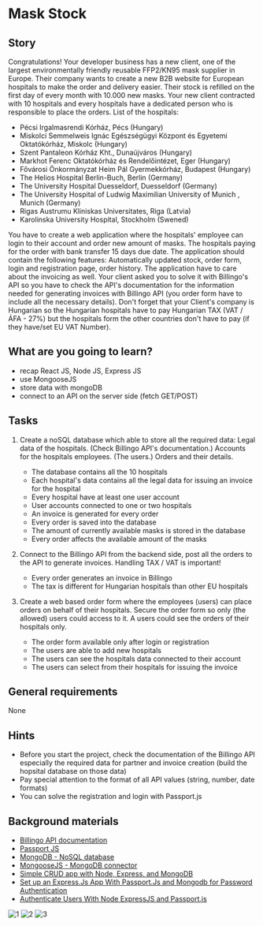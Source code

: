 # Mask Stock

## Story

Congratulations!
Your developer business has a new client, one of the largest environmentally friendly reusable FFP2/KN95 mask supplier in Europe.
Their company wants to create a new B2B website for European hospitals to make the order and delivery easier.
Their stock is refilled on the first day of every month with 10.000 new masks.
Your new client contracted with 10 hospitals and every hospitals have a dedicated person who is responsible to place the orders.
List of the hospitals:
- Pécsi Irgalmasrendi Kórház, Pécs (Hungary)
- Miskolci Semmelweis Ignác Egészségügyi Központ és Egyetemi Oktatókórház, Miskolc (Hungary)
- Szent Pantaleon Kórház Kht., Dunaújváros (Hungary)
- Markhot Ferenc Oktatókórház és Rendelőintézet, Eger (Hungary)
- Fővárosi Önkormányzat Heim Pál Gyermekkórház, Budapest (Hungary)
- The Helios Hospital Berlin-Buch, Berlin (Germany)
- The University Hospital Duesseldorf, Duesseldorf (Germany)
- The University Hospital of Ludwig Maximilian University of Munich , Munich (Germany)
- Rigas Austrumu Kliniskas Universitates, Riga (Latvia)
- Karolinska University Hospital, Stockholm (Swened)

You have to create a web application where the hospitals' employee can login to their account and order new amount of masks.
The hospitals paying for the order with bank transfer 15 days due date.
The application should contain the following features: Automatically updated stock, order form, login and registration page, order history.
The application have to care about the invoicing as well. Your client asked you to solve it with Billingo's API so you have to check the API's documentation for the information needed for generating invoices with Billingo API (you order form have to include all the necessary details).
Don't forget that your Client's company is Hungarian so the Hungarian hospitals have to pay Hungarian TAX (VAT / ÁFA - 27%) but the hospitals form the other countries don't have to pay (if they have/set EU VAT Number).

## What are you going to learn?

- recap React JS, Node JS, Express JS
- use MongooseJS
- store data with mongoDB
- connect to an API on the server side (fetch GET/POST)

## Tasks

1. Create a noSQL database which able to store all the required data: Legal data of the hospitals. (Check Billingo API's documentation.) Accounts for the hospitals employees. (The users.) Orders and their details.
    - The database contains all the 10 hospitals
    - Each hospital's data contains all the legal data for issuing an invoice for the hospital
    - Every hospital have at least one user account
    - User accounts connected to one or two hospitals
    - An invoice is generated for every order
    - Every order is saved into the database
    - The amount of currently available masks is stored in the database
    - Every order affects the available amount of the masks

2. Connect to the Billingo API from the backend side, post all the orders to the API to generate invoices. Handling TAX / VAT is important!
    - Every order generates an invoice in Billingo
    - The tax is different for Hungarian hospitals than other EU hospitals

3. Create a web based order form where the employees (users) can place orders on behalf of their hospitals. Secure the order form so only (the allowed) users could access to it. A users could see the orders of their hospitals only.
    - The order form available only after login or registration
    - The users are able to add new hospitals
    - The users can see the hospitals data connected to their account
    - The users can select from their hospitals for issuing the invoice

## General requirements

None

## Hints

- Before you start the project, check the documentation of the Billingo API especially the required data for partner and invoice creation (build the hopsital database on those data)
- Pay special attention to the format of all API values (string, number, date formats)
- You can solve the registration and login with Passport.js

## Background materials

- <i class="far fa-exclamation"></i> [Billingo API documentation](https://app.swaggerhub.com/apis/Billingo/Billingo)
- <i class="far fa-exclamation"></i> [Passport JS](http://www.passportjs.org)
- <i class="far fa-book-open"></i> [MongoDB - NoSQL database](https://www.mongodb.com/)
- <i class="far fa-book-open"></i> [MongooseJS - MongoDB connector](https://mongoosejs.com/)
- <i class="far fa-book-open"></i> [Simple CRUD app with Node, Express, and MongoDB](https://zellwk.com/blog/crud-express-mongodb)
- <i class="far fa-book-open"></i> [Set up an Express.Js App With Passport.Js and Mongodb for Password Authentication](https://medium.com/swlh/set-up-an-express-js-app-with-passport-js-and-mongodb-for-password-authentication-6ea05d95335c)
- <i class="far fa-book-open"></i> [Authenticate Users With Node ExpressJS and Passport.js](https://heynode.com/tutorial/authenticate-users-node-expressjs-and-passportjs)

![1](https://github.com/StefanCristian1204/mask-stock/assets/97633357/b04d9f1e-551a-480f-89d8-5e026d7df16e)
![2](https://github.com/StefanCristian1204/mask-stock/assets/97633357/c88a47fc-90fa-4ae5-979a-8b1aca799765)
![3](https://github.com/StefanCristian1204/mask-stock/assets/97633357/fe932ee3-9876-40c2-a74d-bc1fcb379363)
